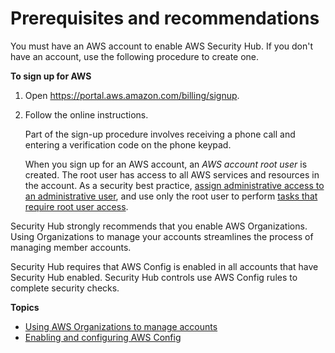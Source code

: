 # Prerequisites and recommendations<a name="securityhub-setup-prereqs"></a>

You must have an AWS account to enable AWS Security Hub\. If you don't have an account, use the following procedure to create one\.

**To sign up for AWS**

1. Open [https://portal\.aws\.amazon\.com/billing/signup](https://portal.aws.amazon.com/billing/signup)\.

1. Follow the online instructions\.

   Part of the sign\-up procedure involves receiving a phone call and entering a verification code on the phone keypad\.

   When you sign up for an AWS account, an *AWS account root user* is created\. The root user has access to all AWS services and resources in the account\. As a security best practice, [assign administrative access to an administrative user](https://docs.aws.amazon.com/singlesignon/latest/userguide/getting-started.html), and use only the root user to perform [tasks that require root user access](https://docs.aws.amazon.com/accounts/latest/reference/root-user-tasks.html)\.

Security Hub strongly recommends that you enable AWS Organizations\. Using Organizations to manage your accounts streamlines the process of managing member accounts\.

Security Hub requires that AWS Config is enabled in all accounts that have Security Hub enabled\. Security Hub controls use AWS Config rules to complete security checks\.

**Topics**
+ [Using AWS Organizations to manage accounts](securityhub-prereq-orgs.md)
+ [Enabling and configuring AWS Config](securityhub-prereq-config.md)